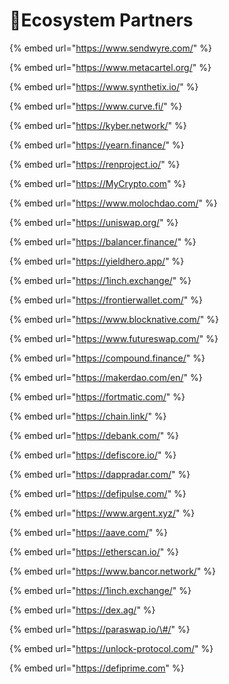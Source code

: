# 🤝Ecosystem Partners

{% embed url="https://www.sendwyre.com/" %}

{% embed url="https://www.metacartel.org/" %}

{% embed url="https://www.synthetix.io/" %}

{% embed url="https://www.curve.fi/" %}

{% embed url="https://kyber.network/" %}

{% embed url="https://yearn.finance/" %}

{% embed url="https://renproject.io/" %}

{% embed url="https://MyCrypto.com" %}

{% embed url="https://www.molochdao.com/" %}

{% embed url="https://uniswap.org/" %}

{% embed url="https://balancer.finance/" %}

{% embed url="https://yieldhero.app/" %}

{% embed url="https://1inch.exchange/" %}

{% embed url="https://frontierwallet.com/" %}

{% embed url="https://www.blocknative.com/" %}

{% embed url="https://www.futureswap.com/" %}

{% embed url="https://compound.finance/" %}

{% embed url="https://makerdao.com/en/" %}

{% embed url="https://fortmatic.com/" %}

{% embed url="https://chain.link/" %}

{% embed url="https://debank.com/" %}

{% embed url="https://defiscore.io/" %}

{% embed url="https://dappradar.com/" %}

{% embed url="https://defipulse.com/" %}

{% embed url="https://www.argent.xyz/" %}

{% embed url="https://aave.com/" %}

{% embed url="https://etherscan.io/" %}

{% embed url="https://www.bancor.network/" %}

{% embed url="https://1inch.exchange/" %}

{% embed url="https://dex.ag/" %}

{% embed url="https://paraswap.io/\#/" %}

{% embed url="https://unlock-protocol.com/" %}

{% embed url="https://defiprime.com" %}
